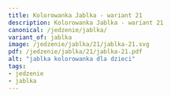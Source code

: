 ```yaml
---
title: Kolorowanka Jablka - wariant 21
description: Kolorowanka Jablka - wariant 21
canonical: /jedzenie/jablka/
variant_of: jablka
image: /jedzenie/jablka/21/jablka-21.svg
pdf: /jedzenie/jablka/21/jablka-21.pdf
alt: "jablka kolorowanka dla dzieci"
tags:
- jedzenie
- jablka
---
```

